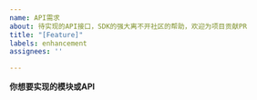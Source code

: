 ```yaml
---
name: API需求
about: 待实现的API接口，SDK的强大离不开社区的帮助，欢迎为项目贡献PR
title: "[Feature]"
labels: enhancement
assignees: ''

---
```


<!--
!!!SDK的强大离不开社区的帮助，欢迎未本项目贡献PR!!!
-->
**你想要实现的模块或API**


